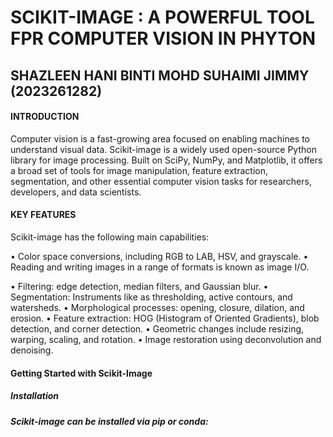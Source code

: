 <h1>SCIKIT-IMAGE : A POWERFUL TOOL FPR COMPUTER VISION IN PHYTON</h1>
<h2>SHAZLEEN HANI BINTI MOHD SUHAIMI JIMMY (2023261282)</h2>

<h4>INTRODUCTION</h4>
Computer vision is a fast-growing area focused on enabling machines to understand visual data. Scikit-image is a widely used open-source Python library for image processing. Built on SciPy, NumPy, and Matplotlib, it offers a broad set of tools for image manipulation, feature extraction, segmentation, and other essential computer vision tasks for researchers, developers, and data scientists.
<h4>KEY FEATURES</h4>
Scikit-image has the following main capabilities:

  • Color space conversions, including RGB to LAB, HSV, and grayscale.
  • Reading and writing images in a range of formats is known as image I/O.
  
  • Filtering: edge detection, median filters, and Gaussian blur.
  • Segmentation: Instruments like as thresholding, active contours, and watersheds.
  • Morphological processes: opening, closure, dilation, and erosion.
  • Feature extraction: HOG (Histogram of Oriented Gradients), blob detection, and corner detection.
  • Geometric changes include resizing, warping, scaling, and rotation.
  • Image restoration using deconvolution and denoising.
<h4>Getting Started with Scikit-Image</h4>
  <h5>Installation</h5>
  <h5>Scikit-image can be installed via pip or conda:</h5>
